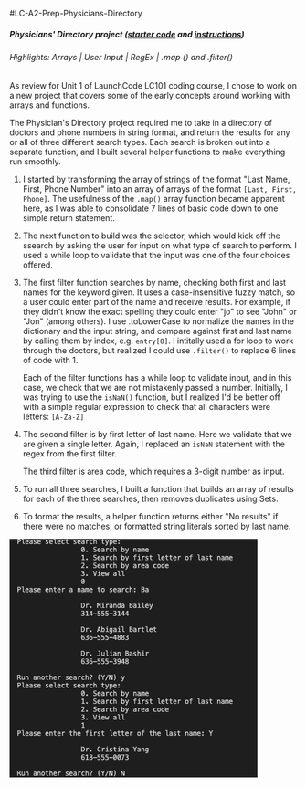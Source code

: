 #LC-A2-Prep-Physicians-Directory

##### Physicians' Directory project ([starter code](https://replit.com/@CarolineRose/PhysicianDirectory-StarterCode#index.js) and [instructions](/A2-prep-physicians_dir/instructions.txt))

###### Highlights: Arrays | User Input | RegEx | .map () and .filter() 

As review for Unit 1 of LaunchCode LC101 coding course, I chose to work on a new project that covers some of the early concepts around working with arrays and functions.

The Physician's Directory project required me to take in a directory of doctors and phone numbers in string format, and return the results for any or all of three different search types. Each search is broken out into a separate function, and I built several helper functions to make everything run smoothly.

1. I started by transforming the array of strings of the format "Last Name, First, Phone Number" into an array of arrays of the format `[Last, First, Phone]`.
	The usefulness of the `.map()` array function became apparent here, as I was able to consolidate 7 lines of basic code down to one simple return statement.

2. The next function to build was the selector, which would kick off the ssearch by asking the user for input on what type of search to perform. I used a while loop to validate that the input was one of the four choices offered.

3. The first filter function searches by name, checking both first and last names for the keyword given. It uses a case-insensitive fuzzy match, so a user could enter part of the name and receive results. For example, if they didn't know the exact spelling they could enter "jo" to see "John" or "Jon" (among others). I use .toLowerCase to normalize the names in the dictionary and the input string, and compare against first and last name by calling them by index, e.g. `entry[0]`. I intitally used a for loop to work through the doctors, but realized I could use `.filter()` to replace 6 lines of code with 1.

	Each of the filter functions has a while loop to validate input, and in this case, we check that we are not mistakenly passed a number. Initially, I was trying to use the `isNaN()` function, but I realized I'd be better off with a simple regular expression to check that all characters were letters: `[A-Za-Z]`

4. The second filter is by first letter of last name. Here we validate that we are given a single letter. Again, I replaced an `isNaN` statement with the regex from the first filter.

    The third filter is area code, which requires a 3-digit number as input. 

5. To run all three searches, I built a function that builds an array of results for each of the three searches, then removes duplicates using Sets.

6. To format the results, a helper function returns either "No results" if there were no matches, or formatted string literals sorted by last name.

![Image](/A2-prep-physicians_dir/physicians_screenshot.png)
